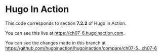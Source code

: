 Hugo In Action
===============

This code corresponds to section **7.2.2** of Hugo in Action.

You can see this live at https://ch07-6.hugoinaction.com.

You can see the changes made in this branch at https://github.com/hugoinaction/hugoinaction/compare/ch07-5...ch07-6

